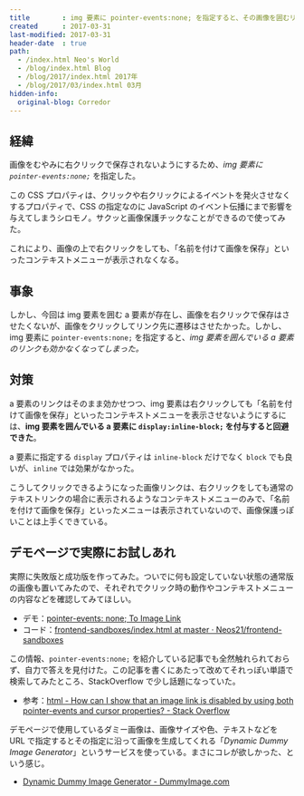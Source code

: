 ```yaml
---
title        : img 要素に pointer-events:none; を指定すると、その画像を囲むリンクが効かなくなる件の回避方法
created      : 2017-03-31
last-modified: 2017-03-31
header-date  : true
path:
  - /index.html Neo's World
  - /blog/index.html Blog
  - /blog/2017/index.html 2017年
  - /blog/2017/03/index.html 03月
hidden-info:
  original-blog: Corredor
---
```


## 経緯

画像をむやみに右クリックで保存されないようにするため、_img 要素に `pointer-events:none;`_ を指定した。

この CSS プロパティは、クリックや右クリックによるイベントを発火させなくするプロパティで、CSS の指定なのに JavaScript のイベント伝播にまで影響を与えてしまうシロモノ。サクッと画像保護チックなことができるので使ってみた。

これにより、画像の上で右クリックをしても、「名前を付けて画像を保存」といったコンテキストメニューが表示されなくなる。

## 事象

しかし、今回は img 要素を囲む a 要素が存在し、画像を右クリックで保存はさせたくないが、画像をクリックしてリンク先に遷移はさせたかった。しかし、img 要素に `pointer-events:none;` を指定すると、_img 要素を囲んでいる a 要素のリンクも効かなくなってしまった。_

## 対策

a 要素のリンクはそのまま効かせつつ、img 要素は右クリックしても「名前を付けて画像を保存」といったコンテキストメニューを表示させないようにするには、__img 要素を囲んでいる a 要素に `display:inline-block;` を付与すると回避できた__。

a 要素に指定する `display` プロパティは `inline-block` だけでなく `block` でも良いが、`inline` では効果がなかった。

こうしてクリックできるようになった画像リンクは、右クリックをしても通常のテキストリンクの場合に表示されるようなコンテキストメニューのみで、「名前を付けて画像を保存」といったメニューは表示されていないので、画像保護っぽいことは上手くできている。

## デモページで実際にお試しあれ

実際に失敗版と成功版を作ってみた。ついでに何も設定していない状態の通常版の画像も置いてみたので、それぞれでクリック時の動作やコンテキストメニューの内容などを確認してみてほしい。

- デモ：[pointer-events: none; To Image Link](https://neos21.github.io/frontend-sandboxes/pointer-events-none-to-image-link/index.html)
- コード：[frontend-sandboxes/index.html at master · Neos21/frontend-sandboxes](https://github.com/neos21/frontend-sandboxes/blob/master/pointer-events-none-to-image-link/index.html)

この情報、`pointer-events:none;` を紹介している記事でも全然触れられておらず、自力で答えを見付けた。この記事を書くにあたって改めてそれっぽい単語で検索してみたところ、StackOverflow で少し話題になっていた。

- 参考：[html - How can I show that an image link is disabled by using both pointer-events and cursor properties? - Stack Overflow](http://stackoverflow.com/questions/26494521/how-can-i-show-that-an-image-link-is-disabled-by-using-both-pointer-events-and-c)

デモページで使用しているダミー画像は、画像サイズや色、テキストなどを URL で指定するとその指定に沿って画像を生成してくれる「_Dynamic Dummy Image Generator_」というサービスを使っている。まさにコレが欲しかった、という感じ。

- [Dynamic Dummy Image Generator - DummyImage.com](https://dummyimage.com/)
